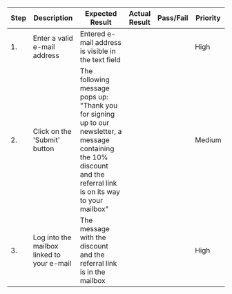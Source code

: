 | Step         | Description            | Expected Result | Actual Result | Pass/Fail | Priority |
|--------------|------------------------|-----------------|---------------|-----------|----------|
| 1.           | Enter a valid e-mail address | Entered e-mail address is visible in the text field |     |     | High |
| 2.           | Click on the 'Submit' button | The following message pops up: "Thank you for signing up to our newsletter, a message containing the 10% discount and the referral link is on its way to your mailbox" |     |     | Medium |
| 3.           | Log into the mailbox linked to your e-mail | The message with the discount and the referral link is in the mailbox |     |     | High |
